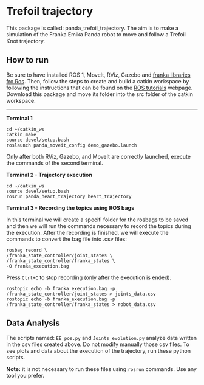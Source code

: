 


# Trefoil trajectory

This package is called: panda_trefoil_trajectory. The aim is to make a simulation of the Franka Emika Panda robot to move and follow a Trefoil Knot trajectory.

## How to run

Be sure to have installed ROS 1, MoveIt, RViz, Gazebo and [franka libraries fro Ros](https://frankarobotics.github.io/docs/franka_ros.html). Then, follow the steps to create and build a catkin workspace by following the instructions that can be found on the [ROS tutorials](https://wiki.ros.org/ROS/Tutorials) webpage. Download this package and move its folder into the src folder of the catkin workspace.

------------

**Terminal 1**

```
cd ~/catkin_ws
catkin_make
source devel/setup.bash
roslaunch panda_moveit_config demo_gazebo.launch
```

Only after both RViz, Gazebo, and MoveIt are correctly launched, execute the commands of the second terminal.

**Terminal 2 - Trajectory execution**

```
cd ~/catkin_ws
source devel/setup.bash
rosrun panda_heart_trajectory heart_trajectory
```

**Terminal 3 - Recording the topics using ROS bags**

In this terminal we will create a specifi folder for the rosbags to be saved and then we will run the commands necessary to record the topics during the execution. After the recording is finished, we will execute the commands to convert the bag file into .csv files:

```
rosbag record \
/franka_state_controller/joint_states \
/franka_state_controller/franka_states \
-O franka_execution.bag
```

Press ``Ctrl+C`` to stop recording (only after the execution is ended).

```
rostopic echo -b franka_execution.bag -p /franka_state_controller/joint_states > joints_data.csv
rostopic echo -b franka_execution.bag -p /franka_state_controller/franka_states > robot_data.csv
```

## Data Analysis

The scripts named: ``EE_pos.py`` and ``Joints_evolution.py`` analyze data written in the csv files created above. Do not modify manually those csv files. To see plots and data about the execution of the trajectory, run these python scripts.

**Note:** it is not necessary to run these files using ``rosrun`` commands. Use any tool you prefer.
